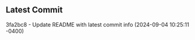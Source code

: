 
## Latest Commit
3fa2bc8 - Update README with latest commit info (2024-09-04 10:25:11 -0400) <Yunxi-Zhou>
